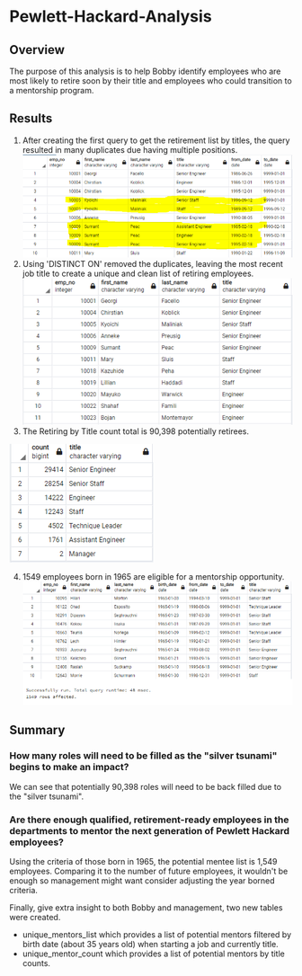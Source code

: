 # Pewlett-Hackard-Analysis

## Overview

The purpose of this analysis is to help Bobby identify employees who are most likely to retire soon by their title and employees who could transition to a mentorship program.

## Results

1. After creating the first query to get the retirement list by titles, the query resulted in many duplicates due having multiple positions.
![RetirementTitles](/Images/retirement_titles.PNG)
2. Using 'DISTINCT ON' removed the duplicates, leaving the most recent job title to create a unique and clean list of retiring employees.
![UniqueTitles](/Images/unique_titles.PNG)
3. The Retiring by Title count total is 90,398 potentially retirees.

![RetirementTitles](/Images/retiring_titles.PNG)

4. 1549 employees born in 1965 are eligible for a mentorship opportunity.
![Mentorship](/Images/mentorship_eligibility.png)

## Summary

### How many roles will need to be filled as the "silver tsunami" begins to make an impact?

We can see that potentially 90,398 roles will need to be back filled due to the "silver tsunami".

### Are there enough qualified, retirement-ready employees in the departments to mentor the next generation of Pewlett Hackard employees?

Using the criteria of those born in 1965, the potential mentee list is 1,549 employees. Comparing it to the number of future employees, it wouldn't be enough so management might want consider adjusting the year borned criteria.

Finally, give extra insight to both Bobby and management, two new tables were created.
- unique_mentors_list which provides a list of potential mentors filtered by birth date (about 35 years old) when starting a job and currently title.
- unique_mentor_count which provides a list of potential mentors by title counts.
